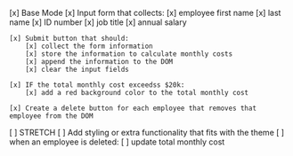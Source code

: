 
[x] Base Mode
    [x] Input form that collects:
        [x] employee first name
        [x] last name
        [x] ID number
        [x] job title
        [x] annual salary

    [x] Submit button that should:
        [x] collect the form information
        [x] store the information to calculate monthly costs
        [x] append the information to the DOM
        [x] clear the input fields

    [x] IF the total monthly cost exceedss $20k:
        [x] add a red background color to the total monthly cost

    [x] Create a delete button for each employee that removes that employee from the DOM

[ ] STRETCH
    [ ] Add styling or extra functionality that fits with the theme
    [ ] when an employee is deleted:
        [ ] update total monthly cost

